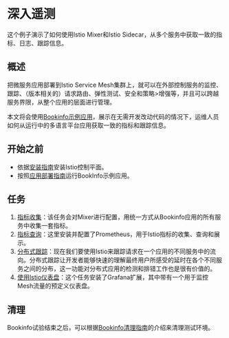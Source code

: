 # 深入遥测

这个例子演示了如何使用Istio Mixer和Istio Sidecar，从多个服务中获取一致的指标、日志、跟踪信息。

## 概述

把微服务应用部署到Istio Service Mesh集群上，就可以在外部控制服务的监控、跟踪、（版本相关的）请求路由、弹性测试、安全和策略>增强等，并且可以跨越服务界限，从整个应用的层面进行管理。

本文将会使用[Bookinfo示例应用](bookinfo.html)，展示在无需开发改动代码的情况下，运维人员如何从运行中的多语言平台应用获取一致的指标和跟踪信息。

## 开始之前

- 依据[安装指南](../setup/)安装Istio控制平面。
- 按照[应用部署指南](bookinfo.html#deploying-the-application)运行BookInfo示例应用。

## 任务

1. [指标收集](../tasks/telemetry/metrics-logs.html)：该任务会对Mixer进行配置，用统一方式从Bookinfo应用的所有服务中收集一套指标。
2. [指标查询](../tasks/telemetry/querying-metrics.html)：这里安装并配置了Prometheus，用于Istio指标的收集、查询和展示。
3. [分布式跟踪](../tasks/telemetry/distributed-tracing.html)：现在我们要使用Istio来跟踪请求在一个应用的不同服务中的流向。分布式跟踪让开发者能够快速的理解最终用户所感受的延时在各个不同服务之间的分布，这一功能对分布式应用的检测和排错工作也是很有价值的。
4. [使用Istio仪表盘](../tasks/telemetry/using-istio-dashboard.html)：这个任务安装了Grafana扩展，其中带有一个用于监控Mesh流量的预定义仪表盘。

## 清理

Bookinfo试验结束之后，可以根据[Bookinfo清理指南](bookinfo.html#cleanup)的介绍来清理测试环境。
